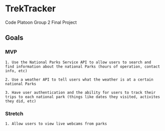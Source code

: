 # TrekTracker

Code Platoon Group 2 Final Project

## Goals

### MVP

    1. Use the National Parks Service API to allow users to search and find information about the national Parks (hours of operation, contact info, etc)

    2. Use a weather API to tell users what the weather is at a certain national Parks

    3. Have user authentication and the ability for users to track their trips to each national park (things like dates they visited, activites they did, etc)

### Stretch

    1. Allow users to view live webcams from parks
